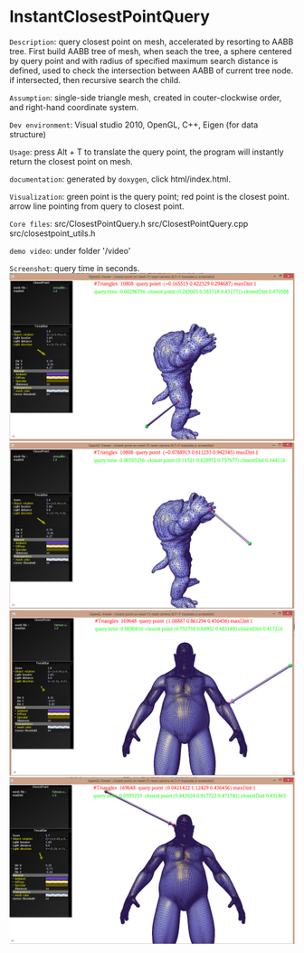 # InstantClosestPointQuery

`Description`: query closest point on mesh, accelerated by resorting to AABB tree. First build AABB tree of mesh, when seach the tree, a sphere
centered by query point and with radius of specified maximum search distance is defined, used to check the intersection between AABB of current tree node.
if intersected, then recursive search the child.

`Assumption`: single-side triangle mesh, created in couter-clockwise order, and right-hand coordinate system.

`Dev environment`: Visual studio 2010, OpenGL, C++, Eigen (for data structure)

`Usage`: press Alt + T to translate the query point, the program will instantly return the closest point on mesh. 

`documentation`: generated by `doxygen`, click html/index.html.

`Visualization`: green point is the query point; red point is the closest point. arrow line pointing from query to closest point.

`Core files`: src/ClosestPointQuery.h  src/ClosestPointQuery.cpp   src/closestpoint_utils.h

`demo video`: under folder '/video'


`Screenshot`: query time in seconds.
![Alt text](screenshot/low0.png)
![Alt text](screenshot/low1.png)
![Alt text](screenshot/high0.png)
![Alt text](screenshot/high1.png)



